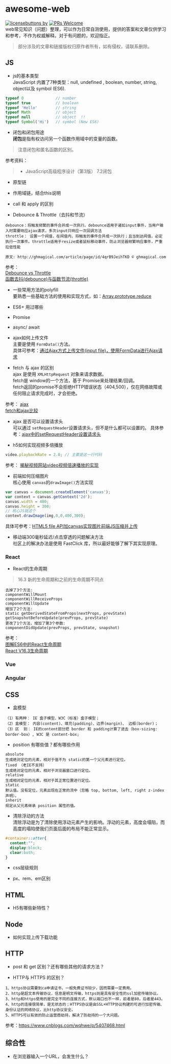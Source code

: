 # awesome-web
[![licensebuttons by](https://licensebuttons.net/l/by/3.0/88x31.png)](https://creativecommons.org/licenses/by/4.0)
[![PRs Welcome](https://img.shields.io/badge/PRs-welcome-brightgreen.svg?style=flat-square)](http://makeapullrequest.com)  
web常见知识（问题）整理，可以作为日常自测使用，提供的答案和文章仅供学习和参考，不作为权威解释。对于有问题的，欢迎指正。
> 部分涉及的文章和链接版权归原作者所有，如有侵权，请联系删除。

## JS
- js的基本类型  
JavaScript 内置了7种类型：null, undefined , boolean, number, string, object以及 symbol (ES6).
```js
typeof 0              // number
typeof true           // boolean
typeof 'Hello'        // string
typeof Math           // object
typeof null           // object  !!
typeof Symbol('Hi')   // symbol (New ES6) 
```

- 闭包和闭包用途  
**闭包**是指有权访问另一个函数作用域中的变量的函数。
> 注意闭包和匿名函数的区别。

参考资料：
> * JavaScript高级程序设计（第3版） 7.2闭包

- 原型链
- 作用域链，结合this说明
- call 和 apply 的区别

- Debounce & Throttle（去抖和节流）
```
debounce：将触发频繁的事件合并成一次执行。debounce适用于诸如input事件，当用户输入时需要响应ajax请求，多次input只响应一次回调方法
throttle： 设置一个阀值，在阀值内，将触发的事件合并成一次执行；且当到达阀值，必定执行一次事件。throttle适用于resize或者鼠标移动事件，防止浏览器频繁响应事件，严重拉低性能

原文: http://ghmagical.com/article/page/id/4qrB9JeihTKD © ghmagical.com

```
参考：  
[Debounce vs Throttle](https://segmentfault.com/a/1190000010205669)  
[函数去抖(debounce)与函数节流(throttle)](https://juejin.im/post/5ada1b9f518825673b61946d)  


- 一些常用方法的polyfill  
要熟悉一些基础方法的使用和实现方式，如：[Array.prototype.reduce](https://developer.mozilla.org/en-US/docs/Web/JavaScript/Reference/Global_Objects/Array/Reduce)

- ES6+ 用过哪些
- Promise
- async/ await


- ajax如何上传文件  
主要是使用 `FormData()`方法。  
具体可参考：[通过Ajax方式上传文件(input file)，使用FormData进行Ajax请求](https://www.cnblogs.com/LoveTX/p/7081515.html)

- fetch 与 ajax 的区别  
ajax 是使用 `XMLHttpRequest` 对象来请求数据。  
fetch是 window的一个方法，基于 Promise来处理结果/回调。  
fetch返回的promise不会拒绝HTTP错误状态（404,500），仅在网络故障或任何阻止请求完成时，才会拒绝。  

参考： 
[ajax](http://www.runoob.com/ajax/ajax-xmlhttprequest-send.html)  
[fetch和ajax比较](https://www.cnblogs.com/September-9/p/7099975.html)

- ajax 是否可以设置请求头  
可以通过 `setRequestHeader`设置请求头，但不是什么都可以设置的。
具体参考：[ajax中的setRequestHeader设置请求头](https://www.cnblogs.com/cdwp8/p/5157377.html)


- h5如何实现视频多倍播放  
```js
video.playbackRate = 2.0; // 主要是这一行代码
```
参考： [揭秘视频网站video视频倍速播放的实现](https://www.zhangxinxu.com/wordpress/2018/07/html5-video-double-speed-play/)

- 前端如何压缩图片  
核心使用 `canvas`的`drawImage()`方法实现
```javascript
var canvas = document.createElement('canvas');
var context = canvas.getContext('2d');
canvas.width = 400;
canvas.height = 300;
// 核心JS就这个
context.drawImage(img,0,0,400,300);
```
具体可参考：[HTML5 file API加canvas实现图片前端JS压缩并上传](https://www.zhangxinxu.com/wordpress/2017/07/html5-canvas-image-compress-upload/)


- 移动端300毫秒延迟/点击穿透的问题解决方法  
社区上的解决办法是使用 FastClick 库，所以最好能够了解下其实现原理。

### React
- React的生命周期
> 16.3 新的生命周期和之前的生命周期不同点

```
去掉了3个方法:
componentWillMount
componentWillReceiveProps
componentWillUpdate
增加了2个方法:
static getDerivedStateFromProps(nextProps, prevState)
getSnapshotBeforeUpdate(prevProps, prevState)
更改了1个方法，增加了第3个参数:
componentDidUpdate(prevProps, prevState, snapshot)
```

参考：  
[图解ES6中的React生命周期](https://juejin.im/post/5a062fb551882535cd4a4ce3)  
[React V16.3生命周期](https://segmentfault.com/a/1190000014637616)


### Vue


### Angular

## CSS
- 盒模型  
```
（1）有两种： IE 盒子模型、W3C（标准）盒子模型；
（2）盒模型： 内容(content)、填充(padding)、边界(margin)、 边框(border)；
（3）区  别： IE的content部分把 border 和 padding计算了进去（box-sizing: border-box）, W3C 是 content-box;
```

- position 有哪些值？都有哪些作用
```
absolute
生成绝对定位的元素，相对于值不为 static的第一个父元素进行定位。
fixed （老IE不支持）
生成绝对定位的元素，相对于浏览器窗口进行定位。
relative
生成相对定位的元素，相对于其正常位置进行定位。
static
默认值。没有定位，元素出现在正常的流中（忽略 top, bottom, left, right z-index 声明）。
inherit
规定从父元素继承 position 属性的值。
```
- 清除浮动的方法  
清除浮动是为了清除使用浮动元素产生的影响。浮动的元素，高度会塌陷，而高度的塌陷使我们页面后面的布局不能正常显示。
```css
#container::after{
  content:"";
  display:block;
  clear:both;
}
```

- css层级规则

- px、rem、em区别

## HTML
- H5有哪些新特性？


## Node
- 如何实现上传下载功能


## HTTP
- post 和 get 区别？还有哪些其他的请求方法？


- HTTP与 HTTPS 的区别？
```
1、https协议需要到ca申请证书，一般免费证书较少，因而需要一定费用。
2、http是超文本传输协议，信息是明文传输，https则是具有安全性的ssl加密传输协议。
3、http和https使用的是完全不同的连接方式，默认端口也不一样，前者是80，后者是443。
4、http的连接很简单，是无状态的；HTTPS协议是由SSL+HTTP协议构建的可进行加密传输、身份认证的网络协议，比http协议安全。
5、HTTPS可以有效的防止运营商劫持，解决了防劫持的一个大问题。
```
参考：https://www.cnblogs.com/wqhwe/p/5407468.html

## 综合性
- 在浏览器输入一个URL，会发生什么？